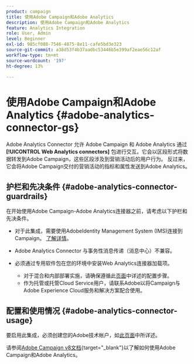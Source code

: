 ```yaml
---
product: campaign
title: 使用Adobe Campaign和Adobe Analytics
description: 使用Adobe Campaign和Adobe Analytics
feature: Analytics Integration
role: User, Admin
level: Beginner
exl-id: 985cf088-7546-4875-8e11-cafe5bd3e323
source-git-commit: a38d53f4b37aadbc53446b5e399af2eae56c12af
workflow-type: tm+mt
source-wordcount: '197'
ht-degree: 13%

---
```


# 使用Adobe Campaign和Adobe Analytics {#adobe-analytics-connector-gs}

Adobe Analytics Connector 允许 Adobe Campaign 和 Adobe Analytics 通过 **[!UICONTROL Web Analytics connectors]** 包进行交互。它会以区段形式将数据转发到Adobe Campaign，这些区段涉及到营销活动后的用户行为。 反过来，它会将Adobe Campaign交付的营销活动的指标和属性发送到Adobe Analytics。

## 护栏和先决条件 {#adobe-analytics-connector-guardrails}

在开始使用Adobe Campaign-Adobe Analytics连接器之前，请考虑以下护栏和先决条件。

* 对于此集成，需要使用AdobeIdentity Management System (IMS)连接到Campaign。 [了解详情](../../integrations/using/about-adobe-id.md)。

* Adobe Analytics Connector 与事务性消息传递（消息中心）不兼容。

* 必须通过专用软件包在您的环境中安装Web Analytics连接器加载项。

   * 对于混合和内部部署实施，请确保遵循此[页面](adobe-analytics-provisioning.md)中详述的配置步骤。
   * 作为托管或托管Cloud Service用户，请联系Adobe以将Campaign与Adobe Experience Cloud服务和解决方案配合使用。


## 配置和使用情况 {#adobe-analytics-connector-usage}

要启用此集成，必须创建您的Adobe技术帐户，如[此页面](oauth-technical-account.md)中所详述。

请参阅[Adobe Campaign v8文档](https://experienceleague.adobe.com/en/docs/campaign/campaign-v8/connect/ac-aa){target="_blank"}以了解如何使用Adobe Campaign和Adobe Analytics。

